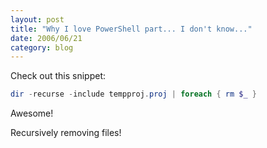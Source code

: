 ```yaml
---
layout: post
title: "Why I love PowerShell part... I don't know..."
date: 2006/06/21
category: blog
---
```


Check out this snippet:

```powershell
dir -recurse -include tempproj.proj | foreach { rm $_ }
```

Awesome!

Recursively removing files!

